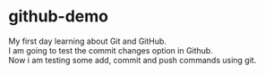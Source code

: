# github-demo
My first day learning about Git and GitHub.
<br>
I am going to test the commit changes option in Github.
<br>
Now i am testing some add, commit and push commands using git.
